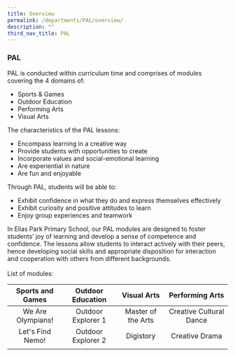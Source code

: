```yaml
---
title: Overview
permalink: /departments/PAL/overview/
description: ""
third_nav_title: PAL
---
```

### PAL

PAL is conducted within curriculum time and comprises of modules covering the 4 domains of:   

*   Sports & Games
*   Outdoor Education
*   Performing Arts 
*   Visual Arts

  
The characteristics of the PAL lessons:   

*   Encompass learning in a creative way
*   Provide students with opportunities to create
*   Incorporate values and social-emotional learning 
*   Are experiential in nature
*   Are fun and enjoyable

  
Through PAL, students will be able to:  

*   Exhibit confidence in what they do and express themselves effectively
*   Exhibit curiosity and positive attitudes to learn
*   Enjoy group experiences and teamwork

  
In Elias Park Primary School, our PAL modules are designed to foster students’ joy of learning and develop a sense of competence and confidence. The lessons allow students to interact actively with their peers, hence developing social skills and appropriate disposition for interaction and cooperation with others from different backgrounds.   
     
List of modules:

| Sports and Games | Outdoor Education | Visual Arts | Performing Arts |
|:---:|:---:|:---:|:---:|
| We Are Olympians!  | Outdoor Explorer 1 | Master of the Arts | Creative Cultural Dance |
| Let's Find Nemo! | Outdoor Explorer 2 | Digistory | Creative Drama |
|  |  |  |  |